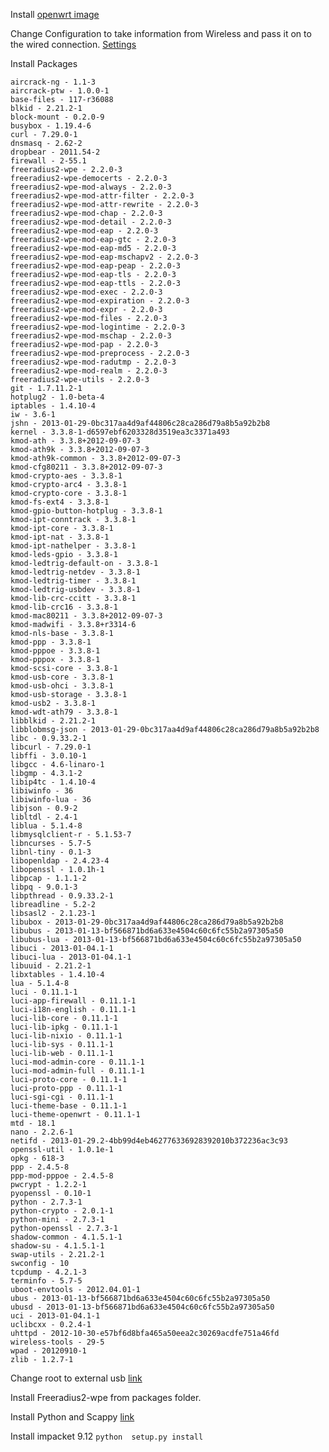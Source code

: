 Install [openwrt image](http://downloads.openwrt.org/attitude_adjustment/12.09-rc2/ar71xx/generic/openwrt-ar71xx-generic-tl-wr703n-v1-squashfs-factory.bin)


Change Configuration to take information from Wireless and pass it on to the wired connection. [Settings](http://wiki.openwrt.org/doc/recipes/bridgedap)

Install Packages

    aircrack-ng - 1.1-3
    aircrack-ptw - 1.0.0-1
    base-files - 117-r36088
    blkid - 2.21.2-1
    block-mount - 0.2.0-9
    busybox - 1.19.4-6
    curl - 7.29.0-1
    dnsmasq - 2.62-2
    dropbear - 2011.54-2
    firewall - 2-55.1
    freeradius2-wpe - 2.2.0-3
    freeradius2-wpe-democerts - 2.2.0-3
    freeradius2-wpe-mod-always - 2.2.0-3
    freeradius2-wpe-mod-attr-filter - 2.2.0-3
    freeradius2-wpe-mod-attr-rewrite - 2.2.0-3
    freeradius2-wpe-mod-chap - 2.2.0-3
    freeradius2-wpe-mod-detail - 2.2.0-3
    freeradius2-wpe-mod-eap - 2.2.0-3
    freeradius2-wpe-mod-eap-gtc - 2.2.0-3
    freeradius2-wpe-mod-eap-md5 - 2.2.0-3
    freeradius2-wpe-mod-eap-mschapv2 - 2.2.0-3
    freeradius2-wpe-mod-eap-peap - 2.2.0-3
    freeradius2-wpe-mod-eap-tls - 2.2.0-3
    freeradius2-wpe-mod-eap-ttls - 2.2.0-3
    freeradius2-wpe-mod-exec - 2.2.0-3
    freeradius2-wpe-mod-expiration - 2.2.0-3
    freeradius2-wpe-mod-expr - 2.2.0-3
    freeradius2-wpe-mod-files - 2.2.0-3
    freeradius2-wpe-mod-logintime - 2.2.0-3
    freeradius2-wpe-mod-mschap - 2.2.0-3
    freeradius2-wpe-mod-pap - 2.2.0-3
    freeradius2-wpe-mod-preprocess - 2.2.0-3
    freeradius2-wpe-mod-radutmp - 2.2.0-3
    freeradius2-wpe-mod-realm - 2.2.0-3
    freeradius2-wpe-utils - 2.2.0-3
    git - 1.7.11.2-1
    hotplug2 - 1.0-beta-4
    iptables - 1.4.10-4
    iw - 3.6-1
    jshn - 2013-01-29-0bc317aa4d9af44806c28ca286d79a8b5a92b2b8
    kernel - 3.3.8-1-d6597ebf6203328d3519ea3c3371a493
    kmod-ath - 3.3.8+2012-09-07-3
    kmod-ath9k - 3.3.8+2012-09-07-3
    kmod-ath9k-common - 3.3.8+2012-09-07-3
    kmod-cfg80211 - 3.3.8+2012-09-07-3
    kmod-crypto-aes - 3.3.8-1
    kmod-crypto-arc4 - 3.3.8-1
    kmod-crypto-core - 3.3.8-1
    kmod-fs-ext4 - 3.3.8-1
    kmod-gpio-button-hotplug - 3.3.8-1
    kmod-ipt-conntrack - 3.3.8-1
    kmod-ipt-core - 3.3.8-1
    kmod-ipt-nat - 3.3.8-1
    kmod-ipt-nathelper - 3.3.8-1
    kmod-leds-gpio - 3.3.8-1
    kmod-ledtrig-default-on - 3.3.8-1
    kmod-ledtrig-netdev - 3.3.8-1
    kmod-ledtrig-timer - 3.3.8-1
    kmod-ledtrig-usbdev - 3.3.8-1
    kmod-lib-crc-ccitt - 3.3.8-1
    kmod-lib-crc16 - 3.3.8-1
    kmod-mac80211 - 3.3.8+2012-09-07-3
    kmod-madwifi - 3.3.8+r3314-6
    kmod-nls-base - 3.3.8-1
    kmod-ppp - 3.3.8-1
    kmod-pppoe - 3.3.8-1
    kmod-pppox - 3.3.8-1
    kmod-scsi-core - 3.3.8-1
    kmod-usb-core - 3.3.8-1
    kmod-usb-ohci - 3.3.8-1
    kmod-usb-storage - 3.3.8-1
    kmod-usb2 - 3.3.8-1
    kmod-wdt-ath79 - 3.3.8-1
    libblkid - 2.21.2-1
    libblobmsg-json - 2013-01-29-0bc317aa4d9af44806c28ca286d79a8b5a92b2b8
    libc - 0.9.33.2-1
    libcurl - 7.29.0-1
    libffi - 3.0.10-1
    libgcc - 4.6-linaro-1
    libgmp - 4.3.1-2
    libip4tc - 1.4.10-4
    libiwinfo - 36
    libiwinfo-lua - 36
    libjson - 0.9-2
    libltdl - 2.4-1
    liblua - 5.1.4-8
    libmysqlclient-r - 5.1.53-7
    libncurses - 5.7-5
    libnl-tiny - 0.1-3
    libopenldap - 2.4.23-4
    libopenssl - 1.0.1h-1
    libpcap - 1.1.1-2
    libpq - 9.0.1-3
    libpthread - 0.9.33.2-1
    libreadline - 5.2-2
    libsasl2 - 2.1.23-1
    libubox - 2013-01-29-0bc317aa4d9af44806c28ca286d79a8b5a92b2b8
    libubus - 2013-01-13-bf566871bd6a633e4504c60c6fc55b2a97305a50
    libubus-lua - 2013-01-13-bf566871bd6a633e4504c60c6fc55b2a97305a50
    libuci - 2013-01-04.1-1
    libuci-lua - 2013-01-04.1-1
    libuuid - 2.21.2-1
    libxtables - 1.4.10-4
    lua - 5.1.4-8
    luci - 0.11.1-1
    luci-app-firewall - 0.11.1-1
    luci-i18n-english - 0.11.1-1
    luci-lib-core - 0.11.1-1
    luci-lib-ipkg - 0.11.1-1
    luci-lib-nixio - 0.11.1-1
    luci-lib-sys - 0.11.1-1
    luci-lib-web - 0.11.1-1
    luci-mod-admin-core - 0.11.1-1
    luci-mod-admin-full - 0.11.1-1
    luci-proto-core - 0.11.1-1
    luci-proto-ppp - 0.11.1-1
    luci-sgi-cgi - 0.11.1-1
    luci-theme-base - 0.11.1-1
    luci-theme-openwrt - 0.11.1-1
    mtd - 18.1
    nano - 2.2.6-1
    netifd - 2013-01-29.2-4bb99d4eb462776336928392010b372236ac3c93
    openssl-util - 1.0.1e-1
    opkg - 618-3
    ppp - 2.4.5-8
    ppp-mod-pppoe - 2.4.5-8
    pwcrypt - 1.2.2-1
    pyopenssl - 0.10-1
    python - 2.7.3-1
    python-crypto - 2.0.1-1
    python-mini - 2.7.3-1
    python-openssl - 2.7.3-1
    shadow-common - 4.1.5.1-1
    shadow-su - 4.1.5.1-1
    swap-utils - 2.21.2-1
    swconfig - 10
    tcpdump - 4.2.1-3
    terminfo - 5.7-5
    uboot-envtools - 2012.04.01-1
    ubus - 2013-01-13-bf566871bd6a633e4504c60c6fc55b2a97305a50
    ubusd - 2013-01-13-bf566871bd6a633e4504c60c6fc55b2a97305a50
    uci - 2013-01-04.1-1
    uclibcxx - 0.2.4-1
    uhttpd - 2012-10-30-e57bf6d8bfa465a50eea2c30269acdfe751a46fd
    wireless-tools - 29-5
    wpad - 20120910-1
    zlib - 1.2.7-1



Change root to external usb [link](http://en.code-bude.net/2013/02/16/how-to-increase-storage-on-tp-link-wr703n-with-extroot/)

Install Freeradius2-wpe from packages folder.

Install Python and Scappy [link](http://edwardkeeble.com/2014/02/passive-wifi-tracking/)

Install impacket 9.12
`python  setup.py install`
